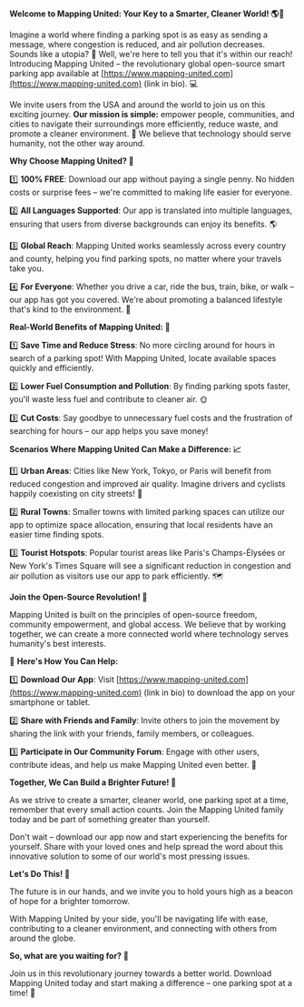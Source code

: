 **Welcome to Mapping United: Your Key to a Smarter, Cleaner World! 🌎💚**

Imagine a world where finding a parking spot is as easy as sending a message, where congestion is reduced, and air pollution decreases. Sounds like a utopia? 🌟 Well, we're here to tell you that it's within our reach! Introducing Mapping United – the revolutionary global open-source smart parking app available at [https://www.mapping-united.com](https://www.mapping-united.com) (link in bio). 💻

We invite users from the USA and around the world to join us on this exciting journey. **Our mission is simple:** empower people, communities, and cities to navigate their surroundings more efficiently, reduce waste, and promote a cleaner environment. 🌟 We believe that technology should serve humanity, not the other way around.

**Why Choose Mapping United? 🤔**

1️⃣ **100% FREE**: Download our app without paying a single penny. No hidden costs or surprise fees – we're committed to making life easier for everyone.

2️⃣ **All Languages Supported**: Our app is translated into multiple languages, ensuring that users from diverse backgrounds can enjoy its benefits. 🌎

3️⃣ **Global Reach**: Mapping United works seamlessly across every country and county, helping you find parking spots, no matter where your travels take you.

4️⃣ **For Everyone**: Whether you drive a car, ride the bus, train, bike, or walk – our app has got you covered. We're about promoting a balanced lifestyle that's kind to the environment. 🌿

**Real-World Benefits of Mapping United: 🤝**

1️⃣ **Save Time and Reduce Stress**: No more circling around for hours in search of a parking spot! With Mapping United, locate available spaces quickly and efficiently.

2️⃣ **Lower Fuel Consumption and Pollution**: By finding parking spots faster, you'll waste less fuel and contribute to cleaner air. 🌞

3️⃣ **Cut Costs**: Say goodbye to unnecessary fuel costs and the frustration of searching for hours – our app helps you save money!

**Scenarios Where Mapping United Can Make a Difference: 📈**

1️⃣ **Urban Areas**: Cities like New York, Tokyo, or Paris will benefit from reduced congestion and improved air quality. Imagine drivers and cyclists happily coexisting on city streets! 🌆

2️⃣ **Rural Towns**: Smaller towns with limited parking spaces can utilize our app to optimize space allocation, ensuring that local residents have an easier time finding spots.

3️⃣ **Tourist Hotspots**: Popular tourist areas like Paris's Champs-Élysées or New York's Times Square will see a significant reduction in congestion and air pollution as visitors use our app to park efficiently. 🗺️

**Join the Open-Source Revolution! 🌟**

Mapping United is built on the principles of open-source freedom, community empowerment, and global access. We believe that by working together, we can create a more connected world where technology serves humanity's best interests.

🎉 **Here's How You Can Help:**

1️⃣ **Download Our App**: Visit [https://www.mapping-united.com](https://www.mapping-united.com) (link in bio) to download the app on your smartphone or tablet.

2️⃣ **Share with Friends and Family**: Invite others to join the movement by sharing the link with your friends, family members, or colleagues.

3️⃣ **Participate in Our Community Forum**: Engage with other users, contribute ideas, and help us make Mapping United even better. 🤝

**Together, We Can Build a Brighter Future! 💫**

As we strive to create a smarter, cleaner world, one parking spot at a time, remember that every small action counts. Join the Mapping United family today and be part of something greater than yourself.

Don't wait – download our app now and start experiencing the benefits for yourself. Share with your loved ones and help spread the word about this innovative solution to some of our world's most pressing issues.

**Let's Do This! 🚀**

The future is in our hands, and we invite you to hold yours high as a beacon of hope for a brighter tomorrow.

With Mapping United by your side, you'll be navigating life with ease, contributing to a cleaner environment, and connecting with others from around the globe.

**So, what are you waiting for? 🤔**

Join us in this revolutionary journey towards a better world. Download Mapping United today and start making a difference – one parking spot at a time! 🌟